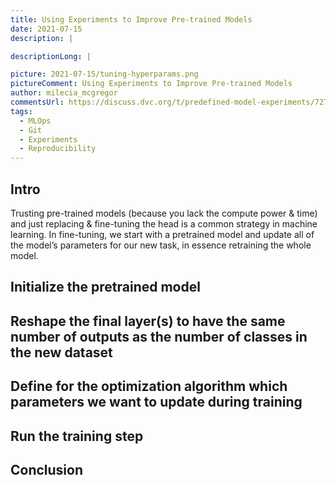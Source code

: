 ```yaml
---
title: Using Experiments to Improve Pre-trained Models
date: 2021-07-15
description: |

descriptionLong: |

picture: 2021-07-15/tuning-hyperparams.png
pictureComment: Using Experiments to Improve Pre-trained Models
author: milecia_mcgregor
commentsUrl: https://discuss.dvc.org/t/predefined-model-experiments/727
tags:
  - MLOps
  - Git
  - Experiments
  - Reproducibility
---
```


## Intro

Trusting pre-trained models (because you lack the compute power & time) and just
replacing & fine-tuning the head is a common strategy in machine learning. In
fine-tuning, we start with a pretrained model and update all of the model’s
parameters for our new task, in essence retraining the whole model.

## Initialize the pretrained model

## Reshape the final layer(s) to have the same number of outputs as the number of classes in the new dataset

## Define for the optimization algorithm which parameters we want to update during training

## Run the training step

## Conclusion
